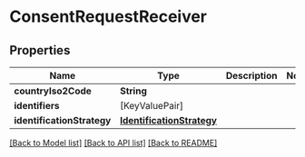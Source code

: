 # ConsentRequestReceiver

## Properties
Name | Type | Description | Notes
------------ | ------------- | ------------- | -------------
**countryIso2Code** | **String** |  | 
**identifiers** | [KeyValuePair] |  | 
**identificationStrategy** | [**IdentificationStrategy**](IdentificationStrategy.md) |  | 

[[Back to Model list]](../README.md#documentation-for-models) [[Back to API list]](../README.md#documentation-for-api-endpoints) [[Back to README]](../README.md)


